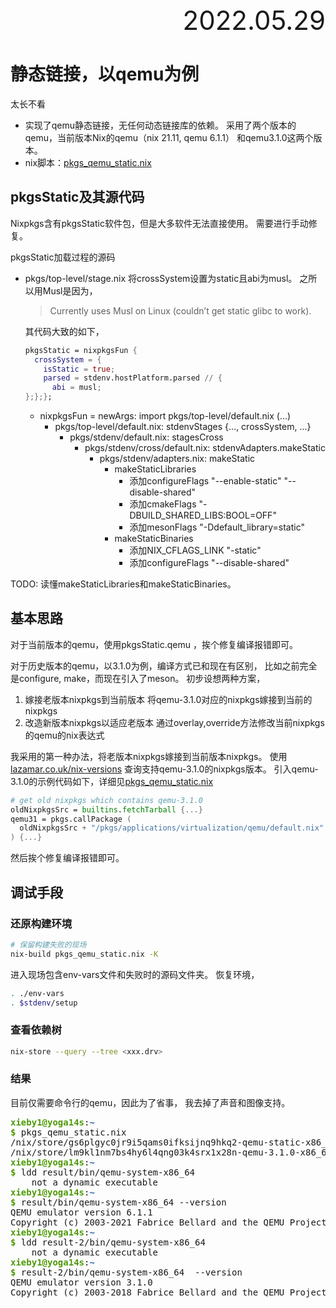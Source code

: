 <div style="text-align:right; font-size:3em;">2022.05.29</div>

# 静态链接，以qemu为例

太长不看

* 实现了qemu静态链接，无任何动态链接库的依赖。
  采用了两个版本的qemu，当前版本Nix的qemu（nix 21.11, qemu 6.1.1）
  和qemu3.1.0这两个版本。
* nix脚本：[pkgs_qemu_static.nix](https://github.com/xieby1/xieby1.github.io/blob/main/src/scripts/nix/pkgs_qemu_static.nix)

## pkgsStatic及其源代码

Nixpkgs含有pkgsStatic软件包，但是大多软件无法直接使用。
需要进行手动修复。

pkgsStatic加载过程的源码

* pkgs/top-level/stage.nix
  将crossSystem设置为static且abi为musl。
  之所以用Musl是因为，

  > Currently uses Musl on Linux (couldn’t get static glibc to work).

  其代码大致的如下，
  ```nix
  pkgsStatic = nixpkgsFun {
    crossSystem = {
      isStatic = true;
      parsed = stdenv.hostPlatform.parsed // {
        abi = musl;
  };};};
  ```
  * nixpkgsFun = newArgs: import pkgs/top-level/default.nix (...)
    * pkgs/top-level/default.nix: stdenvStages {..., crossSystem, ...}
      * pkgs/stdenv/default.nix: stagesCross
        * pkgs/stdenv/cross/default.nix: stdenvAdapters.makeStatic
          * pkgs/stdenv/adapters.nix: makeStatic
            * makeStaticLibraries
              * 添加configureFlags "--enable-static" "--disable-shared"
              * 添加cmakeFlags "-DBUILD_SHARED_LIBS:BOOL=OFF"
              * 添加mesonFlags "-Ddefault_library=static"
            * makeStaticBinaries
              * 添加NIX_CFLAGS_LINK "-static"
              * 添加configureFlags "--disable-shared"

TODO: 读懂makeStaticLibraries和makeStaticBinaries。

## 基本思路

对于当前版本的qemu，使用pkgsStatic.qemu
，挨个修复编译报错即可。


对于历史版本的qemu，以3.1.0为例，编译方式已和现在有区别，
比如之前完全是configure, make，而现在引入了meson。
初步设想两种方案，

1. 嫁接老版本nixpkgs到当前版本
  将qemu-3.1.0对应的nixpkgs嫁接到当前的nixpkgs
2. 改造新版本nixpkgs以适应老版本
  通过overlay,override方法修改当前nixpkgs的qemu的nix表达式

我采用的第一种办法，将老版本nixpkgs嫁接到当前版本nixpkgs。
使用[lazamar.co.uk/nix-versions](https://lazamar.co.uk/nix-versions)
查询支持qemu-3.1.0的nixpkgs版本。
引入qemu-3.1.0的示例代码如下，详细见[pkgs_qemu_static.nix](https://github.com/xieby1/xieby1.github.io/blob/main/src/scripts/nix/pkgs_qemu_static.nix)

```nix
# get old nixpkgs which contains qemu-3.1.0
oldNixpkgsSrc = builtins.fetchTarball {...}
qemu31 = pkgs.callPackage (
  oldNixpkgsSrc + "/pkgs/applications/virtualization/qemu/default.nix"
) {...}
```

然后挨个修复编译报错即可。

## 调试手段

### 还原构建环境

```bash
# 保留构建失败的现场
nix-build pkgs_qemu_static.nix -K
```

进入现场包含env-vars文件和失败时的源码文件夹。
恢复环境，

```bash
. ./env-vars
. $stdenv/setup
```

### 查看依赖树

```bash
nix-store --query --tree <xxx.drv>
```

### 结果

目前仅需要命令行的qemu，因此为了省事，
我去掉了声音和图像支持。

<pre><font color="#4E9A06"><b>xieby1@yoga14s</b></font>:<font color="#3465A4"><b>~</b></font>
<font color="#4E9A06"><b>$</b></font> pkgs_qemu_static.nix 
/nix/store/gs6plgyc0jr9i5qams0ifksijnq9hkq2-qemu-static-x86_64-unknown-linux-musl-6.1.1
/nix/store/lm9kl1nm7bs4hy6l4qng03k4srx1x28n-qemu-3.1.0-x86_64-unknown-linux-musl
<font color="#4E9A06"><b>xieby1@yoga14s</b></font>:<font color="#3465A4"><b>~</b></font>
<font color="#4E9A06"><b>$</b></font> ldd result/bin/qemu-system-x86_64 
	not a dynamic executable
<font color="#4E9A06"><b>xieby1@yoga14s</b></font>:<font color="#3465A4"><b>~</b></font>
<font color="#4E9A06"><b>$</b></font> result/bin/qemu-system-x86_64 --version
QEMU emulator version 6.1.1
Copyright (c) 2003-2021 Fabrice Bellard and the QEMU Project developers
<font color="#4E9A06"><b>xieby1@yoga14s</b></font>:<font color="#3465A4"><b>~</b></font>
<font color="#4E9A06"><b>$</b></font> ldd result-2/bin/qemu-system-x86_64 
	not a dynamic executable
<font color="#4E9A06"><b>xieby1@yoga14s</b></font>:<font color="#3465A4"><b>~</b></font>
<font color="#4E9A06"><b>$</b></font> result-2/bin/qemu-system-x86_64  --version
QEMU emulator version 3.1.0
Copyright (c) 2003-2018 Fabrice Bellard and the QEMU Project developers</pre>

